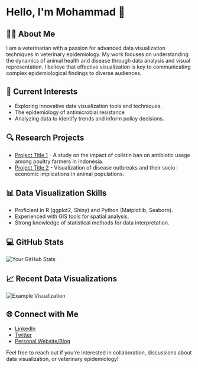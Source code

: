 # Hello, I'm Mohammad 🐾

## 👩‍⚕️ About Me
I am a veterinarian with a passion for advanced data visualization techniques in veterinary epidemiology. My work focuses on understanding the dynamics of animal health and disease through data analysis and visual representation. I believe that effective visualization is key to communicating complex epidemiological findings to diverse audiences.

## 🌱 Current Interests
- Exploring innovative data visualization tools and techniques.
- The epidemiology of antimicrobial resistance 
- Analyzing data to identify trends and inform policy decisions.

## 🔍 Research Projects
- [Project Title 1](link) - A study on the impact of colistin ban on antibiotic usage among poultry farmers in Indonesia.
- [Project Title 2](link) - Visualization of disease outbreaks and their socio-economic implications in animal populations.

## 📊 Data Visualization Skills
- Proficient in R (ggplot2, Shiny) and Python (Matplotlib, Seaborn).
- Experienced with GIS tools for spatial analysis.
- Strong knowledge of statistical methods for data interpretation.

## 💻 GitHub Stats
![Your GitHub Stats](https://github-readme-stats.vercel.app/api?username=yourusername&show_icons=true&count_private=true&theme=radical)

## 📈 Recent Data Visualizations
![Example Visualization](link-to-your-visualization-image)

## 🌐 Connect with Me
- [LinkedIn](your-linkedin)
- [Twitter](your-twitter)
- [Personal Website/Blog](your-website)

Feel free to reach out if you're interested in collaboration, discussions about data visualization, or veterinary epidemiology!
